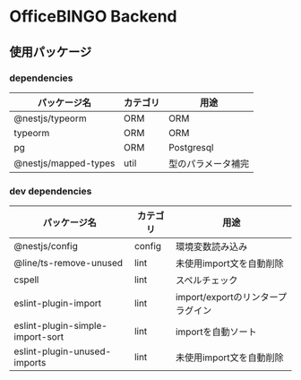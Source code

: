 # OfficeBINGO Backend

## 使用パッケージ

### dependencies

| パッケージ名         | カテゴリ | 用途               |
| -------------------- | -------- | ------------------ |
| @nestjs/typeorm      | ORM      | ORM                |
| typeorm              | ORM      | ORM                |
| pg                   | ORM      | Postgresql         |
| @nestjs/mapped-types | util     | 型のパラメータ補完 |

### dev dependencies

| パッケージ名                     | カテゴリ | 用途                              |
| -------------------------------- | -------- | --------------------------------- |
| @nestjs/config                   | config   | 環境変数読み込み                  |
| @line/ts-remove-unused           | lint     | 未使用import文を自動削除          |
| cspell                           | lint     | スペルチェック                    |
| eslint-plugin-import             | lint     | import/exportのリンタープラグイン |
| eslint-plugin-simple-import-sort | lint     | importを自動ソート                |
| eslint-plugin-unused-imports     | lint     | 未使用import文を自動削除          |
